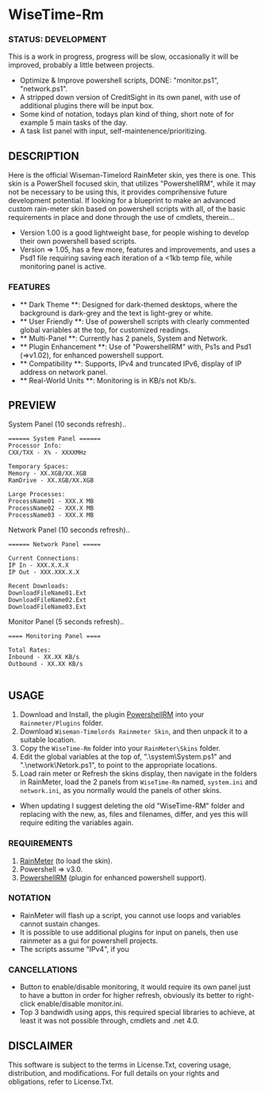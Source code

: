 # WiseTime-Rm

### STATUS: DEVELOPMENT
This is a work in progress, progress will be slow, occasionally it will be improved, probably a little between projects.
- Optimize & Improve powershell scripts, DONE: "monitor.ps1", "network.ps1".
- A stripped down version of CreditSight in its own panel, with use of additional plugins there will be input box.
- Some kind of notation, todays plan kind of thing, short note of for example 5 main tasks of the day.
- A task list panel with input, self-maintenence/prioritizing.

## DESCRIPTION
Here is the official Wiseman-Timelord RainMeter skin, yes there is one. This skin is a PowerShell focused skin, that utilizes "PowershellRM", while it may not be necessary to be using this, it provides comprihensive future development potential. If looking for a blueprint to make an advanced custom rain-meter skin based on powershell scripts with all, of the basic requirements in place and done through the use of cmdlets, therein...
- Version 1.00 is a good lightweight base, for people wishing to develop their own powershell based scripts.
- Version => 1.05, has a few more, features and improvements, and uses a Psd1 file requiring saving each iteration of a <1kb temp file, while monitoring panel is active.

### FEATURES
- ** Dark Theme **: Designed for dark-themed desktops, where the background is dark-grey and the text is light-grey or white.
- ** User Friendly **: Use of powershell scripts with clearly commented global variables at the top, for customized readings.
- ** Multi-Panel **: Currently has 2 panels, System and Network.
- ** Plugin Enhancement **: Use of "PowershellRM" with, Ps1s and Psd1 (=>v1.02), for enhanced powershell support.
- ** Compatibility **: Supports, IPv4 and truncated IPv6, display of IP address on network panel.
- ** Real-World Units **: Monitoring is in KB/s not Kb/s.

## PREVIEW
System Panel  (10 seconds refresh)..
```
====== System Panel ======
Processor Info:
CXX/TXX - X% - XXXXMHz

Temporary Spaces:
Memory - XX.XGB/XX.XGB
RamDrive - XX.XGB/XX.XGB

Large Processes:
ProcessName01 - XXX.X MB
ProcessName02 - XXX.X MB
ProcessName03 - XXX.X MB

```
Network Panel (10 seconds refresh)..
```
====== Network Panel =====

Current Connections:
IP In - XXX.X.X.X
IP Out - XXX.XXX.X.X

Recent Downloads:
DownloadFileName01.Ext
DownloadFileName02.Ext
DownloadFileName03.Ext

```
Monitor Panel (5 seconds refresh)..
```
==== Monitoring Panel ====

Total Rates:
Inbound - XX.XX KB/s
Outbound - XX.XX KB/s
 
```

## USAGE
1. Download and Install, the plugin [PowershellRM](https://github.com/khanhas/PowershellRM) into your `Rainmeter/Plugins` folder.
2. Download `Wiseman-Timelords Rainmeter Skin`, and then unpack it to a suitable location.
3. Copy the `WiseTime-Rm` folder into your `RainMeter\Skins` folder.
4. Edit the global variables at the top of, ".\system\System.ps1" and ".\network\Netork.ps1", to point to the appropriate locations.
5. Load rain meter or Refresh the skins display, then navigate in the folders in RainMeter, load the 2 panels from `WiseTime-Rm` named, `system.ini` and `network.ini`, as you normally would the panels of other skins.   
- When updating I suggest deleting the old "WiseTime-RM" folder and replacing with the new, as, files and filenames, differ, and yes this will require editing the variables again.

### REQUIREMENTS
1. [RainMeter](https://www.rainmeter.net/) (to load the skin).
2. Powershell => v3.0.
3. [PowershellRM](https://github.com/khanhas/PowershellRM) (plugin for enhanced powershell support).

### NOTATION
- RainMeter will flash up a script, you cannot use loops and variables cannot sustain changes.
- It is possible to use additional plugins for input on panels, then use rainmeter as a gui for powershell projects.
- The scripts assume "IPv4", if you 

### CANCELLATIONS
- Button to enable/disable monitoring, it would require its own panel just to have a button in order for higher refresh, obviously its better to right-click enable/disable monitor.ini.
- Top 3 bandwidh using apps, this required special libraries to achieve, at least it was not possible through, cmdlets and .net 4.0.

## DISCLAIMER
This software is subject to the terms in License.Txt, covering usage, distribution, and modifications. For full details on your rights and obligations, refer to License.Txt.
